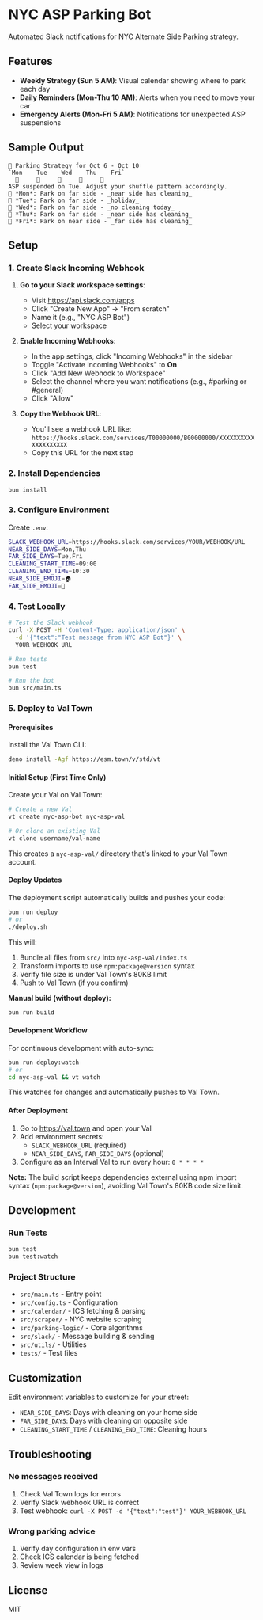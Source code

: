 # NYC ASP Parking Bot

Automated Slack notifications for NYC Alternate Side Parking strategy.

## Features

- **Weekly Strategy (Sun 5 AM)**: Visual calendar showing where to park each day
- **Daily Reminders (Mon-Thu 10 AM)**: Alerts when you need to move your car
- **Emergency Alerts (Mon-Fri 5 AM)**: Notifications for unexpected ASP suspensions

## Sample Output

```
🚗 Parking Strategy for Oct 6 - Oct 10
`Mon    Tue    Wed    Thu    Fri`
  🌳     🌳     🌳     🌳     🏡
ASP suspended on Tue. Adjust your shuffle pattern accordingly.
🌳 *Mon*: Park on far side - _near side has cleaning_
🌳 *Tue*: Park on far side - _holiday_
🌳 *Wed*: Park on far side - _no cleaning today_
🌳 *Thu*: Park on far side - _near side has cleaning_
🏡 *Fri*: Park on near side - _far side has cleaning_
```

## Setup

### 1. Create Slack Incoming Webhook

1. **Go to your Slack workspace settings**:
   - Visit https://api.slack.com/apps
   - Click "Create New App" → "From scratch"
   - Name it (e.g., "NYC ASP Bot")
   - Select your workspace

2. **Enable Incoming Webhooks**:
   - In the app settings, click "Incoming Webhooks" in the sidebar
   - Toggle "Activate Incoming Webhooks" to **On**
   - Click "Add New Webhook to Workspace"
   - Select the channel where you want notifications (e.g., #parking or #general)
   - Click "Allow"

3. **Copy the Webhook URL**:
   - You'll see a webhook URL like: `https://hooks.slack.com/services/T00000000/B00000000/XXXXXXXXXXXXXXXXXXXX`
   - Copy this URL for the next step

### 2. Install Dependencies

```bash
bun install
```

### 3. Configure Environment

Create `.env`:

```bash
SLACK_WEBHOOK_URL=https://hooks.slack.com/services/YOUR/WEBHOOK/URL
NEAR_SIDE_DAYS=Mon,Thu
FAR_SIDE_DAYS=Tue,Fri
CLEANING_START_TIME=09:00
CLEANING_END_TIME=10:30
NEAR_SIDE_EMOJI=🏠
FAR_SIDE_EMOJI=🌳
```

### 4. Test Locally

```bash
# Test the Slack webhook
curl -X POST -H 'Content-Type: application/json' \
  -d '{"text":"Test message from NYC ASP Bot"}' \
  YOUR_WEBHOOK_URL

# Run tests
bun test

# Run the bot
bun src/main.ts
```

### 5. Deploy to Val Town

#### Prerequisites

Install the Val Town CLI:

```bash
deno install -Agf https://esm.town/v/std/vt
```

#### Initial Setup (First Time Only)

Create your Val on Val Town:

```bash
# Create a new Val
vt create nyc-asp-bot nyc-asp-val

# Or clone an existing Val
vt clone username/val-name
```

This creates a `nyc-asp-val/` directory that's linked to your Val Town account.

#### Deploy Updates

The deployment script automatically builds and pushes your code:

```bash
bun run deploy
# or
./deploy.sh
```

This will:
1. Bundle all files from `src/` into `nyc-asp-val/index.ts`
2. Transform imports to use `npm:package@version` syntax
3. Verify file size is under Val Town's 80KB limit
4. Push to Val Town (if you confirm)

**Manual build (without deploy):**

```bash
bun run build
```

#### Development Workflow

For continuous development with auto-sync:

```bash
bun run deploy:watch
# or
cd nyc-asp-val && vt watch
```

This watches for changes and automatically pushes to Val Town.

#### After Deployment

1. Go to https://val.town and open your Val
2. Add environment secrets:
   - `SLACK_WEBHOOK_URL` (required)
   - `NEAR_SIDE_DAYS`, `FAR_SIDE_DAYS` (optional)
3. Configure as an Interval Val to run every hour: `0 * * * *`

**Note:** The build script keeps dependencies external using npm import syntax (`npm:package@version`), avoiding Val Town's 80KB code size limit.

## Development

### Run Tests

```bash
bun test
bun test:watch
```

### Project Structure

- `src/main.ts` - Entry point
- `src/config.ts` - Configuration
- `src/calendar/` - ICS fetching & parsing
- `src/scraper/` - NYC website scraping
- `src/parking-logic/` - Core algorithms
- `src/slack/` - Message building & sending
- `src/utils/` - Utilities
- `tests/` - Test files

## Customization

Edit environment variables to customize for your street:

- `NEAR_SIDE_DAYS`: Days with cleaning on your home side
- `FAR_SIDE_DAYS`: Days with cleaning on opposite side
- `CLEANING_START_TIME` / `CLEANING_END_TIME`: Cleaning hours

## Troubleshooting

### No messages received

1. Check Val Town logs for errors
2. Verify Slack webhook URL is correct
3. Test webhook: `curl -X POST -d '{"text":"test"}' YOUR_WEBHOOK_URL`

### Wrong parking advice

1. Verify day configuration in env vars
2. Check ICS calendar is being fetched
3. Review week view in logs

## License

MIT
